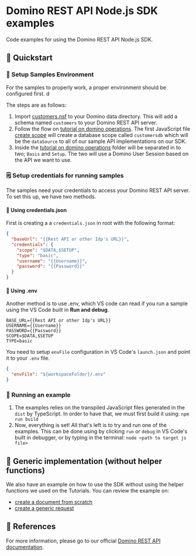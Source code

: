 # Domino REST API Node.js SDK examples

Code examples for using the Domino REST API Node.js SDK.

## 🚀 Quickstart

### 🌱 Setup Samples Environment

For the samples to properly work, a proper environment should be configured first. d

The steps are as follows:

1. Import [customers.nsf](/samples/resources/customers.nsf) to your Domino data directory. This will add a schema named `customers` to your Domino REST API server.
2. Follow the flow on [tutorial on domino operations](/samples/Tutorials%20on%20Domino%20Operations/). The first JavaScript file [create scope](/samples/Tutorials%20on%20Domino%20Operations/Basis/01_How_To_CRUD_on_Documents/00_CreateScope.js) will create a database scope called `customersdb` which will be the `dataSource` to all of our sample API implementations on our SDK.
3. Inside the [tutorial on domino operations](/samples/Tutorials%20on%20Domino%20Operations/) folder will be separated in to two; `Basis` and `Setup`. The two will use a Domino User Session based on the API we want to use.

### 🗒️ Setup credentials for running samples

The samples need your credentials to access your Domino REST API server. To set this up, we have two methods.

#### 📃 Using credentials.json

First is creating a a `credentials.json` in root with the following format:

```json
{
  "baseUrl": "{{Rest API or other Idp's URL}}",
  "credentials": {
    "scope": "$DATA,$SETUP",
    "type": "basic",
    "username": "{{Username}}",
    "password": "{{Password}}"
  }
}
```

#### 📄 Using .env

Another method is to use .env, which VS code can read if you run a sample using the VS Code built in **Run and debug**.

```env
BASE_URL={{Rest API or other Idp's URL}}
USERNAME={{Username}}
PASSWORD={{Password}}
SCOPE=$DATA,$SETUP
TYPE=basic
```

You need to setup `envFile` configuration in VS Code's `launch.json` and point it to your `.env` file.

```json
{
  "envFile": "${workspaceFolder}/.env"
}
```

### 🔴 Running an example

1. The examples relies on the transpiled JavaScript files generated in the `dist` by TypeScript. In order to have that, we must first build it using: `npm run build`
2. Now, everything is set! All that's left is to try and run one of the examples. This can be done using by clicking `run` or `debug` in VS Code's built in debugger, or by typing in the terminal: `node <path to target js file>`

## 👀 Generic implementation (without helper functions)

We also have an example on how to use the SDK without using the helper functions we used on the Tutorials. You can review the example on:

- [create a document from scratch](/samples/Tutorials%20on%20Domino%20Operations/create_a_document_from_scratch.js)
- [create a generic request](/samples/Tutorials%20on%20Domino%20Operations/create_a_generic_request.js)

## 🔭 References

For more information, please go to our official [Domino REST API documentation](https://opensource.hcltechsw.com/Domino-rest-api/index.html).
